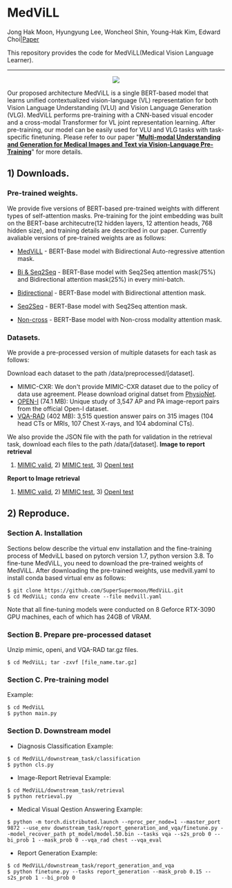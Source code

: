 # MedViLL

Jong Hak Moon, Hyungyung Lee, Woncheol Shin, Young-Hak Kim, Edward Choi|[Paper](https://ieeexplore.ieee.org/abstract/document/9894658)


This repository provides the code for MedViLL(Medical Vision Language Learner).

---
<p align="center"><img src="https://user-images.githubusercontent.com/47732974/149651882-bb691bc8-8343-4699-a45f-1952bd558490.png")</p>
 
Our proposed architecture MedViLL is a single BERT-based model that learns unified contextualized vision-language (VL) representation for both Vision Language Understanding (VLU) and Vision Language Generation (VLG). MedViLL performs pre-training with a CNN-based visual encoder and a cross-modal Transformer for VL joint representation learning. After pre-training, our model can be easily used for VLU and VLG tasks with task-specific finetuning. Please refer to our paper "[**Multi-modal Understanding and Generation for Medical Images and Text via Vision-Language Pre-Training**](https://arxiv.org/abs/2105.11333)" for more details.

 
## 1) Downloads.
### Pre-trained weights.
We provide five versions of BERT-based pre-trained weights with different types of self-attention masks. Pre-training for the joint embedding was built on the BERT-base architecutre(12 hidden layers, 12 attention heads, 768 hidden size), and training details are described in our paper. Currently avaliable versions of pre-trained weights are as follows:
 
- [MedViLL](https://drive.google.com/file/d/1shOQrOWbkIeUUsQN48fEP6wj0e266jOb/view?usp=sharing) - BERT-Base model with Bidirectional Auto-regressive attention mask.

- [Bi & Seq2Seq](https://drive.google.com/file/d/1hn8DLgPkblIew_UEP3TwoLwKZw03Pkmk/view?usp=sharing) - BERT-Base model with Seq2Seq attention mask(75%) and Bidirectional attention mask(25%) in every mini-batch.

- [Bidirectional](https://drive.google.com/file/d/1GSb-CjUnfuTTDrb0tPEwHGo1Qg1JHvdf/view?usp=sharing) - BERT-Base model with Bidirectional attention mask.

- [Seq2Seq](https://drive.google.com/file/d/1O76qXkRkP-yS5iChwpH-8Z5EWDLbkWuu/view?usp=sharing) - BERT-Base model with Seq2Seq attention mask.

- [Non-cross](https://drive.google.com/file/d/1ZEu0NioO6ThJC_pWRYByyJ4-XwMnGvJA/view?usp=sharing) - BERT-Base model with Non-cross modality attention mask.


### Datasets.
We provide a pre-processed version of multiple datasets for each task as follows:

 Download each dataset to the path /data/preprocessed/[dataset].
- MIMIC-CXR: We don't provide MIMIC-CXR dataset due to the policy of data use agreement. Please download original datset from [PhysioNet](https://physionet.org/content/mimic-cxr-jpg/2.0.0/).
- [OPEN-I](https://drive.google.com/file/d/1aAKW2UcR7KhX9rckYtNfTfzNYulgrzle/view?usp=sharing) (74.1 MB): Unique study of 3,547 AP and PA image-report pairs from the official Open-I dataset.
- [VQA-RAD](https://drive.google.com/file/d/1zlNM7kQACaorfQD8n_Qtc5wkV_lh_60V/view?usp=sharing) (402 MB): 3,515 question answer pairs on 315 images (104 head CTs or MRIs, 107 Chest X-rays, and 104 abdominal CTs).
 
We also provide the JSON file with the path for validation in the retrieval task, download each files to the path /data/[dataset].
**Image to report retrieval**
1) [MIMIC valid](https://drive.google.com/file/d/1r9NMdZEDDjIi5L3EijTzKU13bluPEIIu/view?usp=sharing), 2) [MIMIC test](https://drive.google.com/file/d/1N4zaZrAYg6gjFR2yoEUFcwycjLNXc9FL/view?usp=sharing), 3) [OpenI test](https://drive.google.com/file/d/1GtKIlF9HSGzgA_yaVmoUsIs-ccOzonIz/view?usp=sharing)

**Report to Image retrieval**
1) [MIMIC valid](https://drive.google.com/file/d/1HBbq5Juxf_uh4Yk7SJTWoUH7yeyQfXGk/view?usp=sharing), 2) [MIMIC test](https://drive.google.com/file/d/11UQOId3-ErT-hkKSOKYQYUT7WrCYCywf/view?usp=sharing), 3) [OpenI test](https://drive.google.com/file/d/1CJkkDu4djlkeUTgZX7w3h1GC-IkPlgxh/view?usp=sharing)
 
 
## 2) Reproduce.
### Section A. Installation
Sections below describe the virtual env installation and the fine-training process of MedviLL based on pytorch version 1.7, python version 3.8. 
To fine-tune MedViLL, you need to download the pre-trained weights of MedViLL. After downloading the pre-trained weights, use medvill.yaml to install conda based virtual env as follows:

```
$ git clone https://github.com/SuperSupermoon/MedViLL.git
$ cd MedViLL; conda env create --file medvill.yaml
```

Note that all fine-tuning models were conducted on 8 Geforce RTX-3090 GPU machines, each of which has 24GB of VRAM. 

### Section B. Prepare pre-processed dataset

Unzip mimic, openi, and VQA-RAD tar.gz files. 

```
$ cd MedViLL; tar -zxvf [file_name.tar.gz]
```

### Section C. Pre-training model
Example:
```
$ cd MedViLL
$ python main.py
```


### Section D. Downstream model
- Diagnosis Classification
Example:
```
$ cd MedViLL/downstream_task/classification
$ python cls.py
```

- Image-Report Retrieval
Example:
```
$ cd MedViLL/downstream_task/retrieval
$ python retrieval.py
```

- Medical Visual Qestion Answering
Example:
```
$ python -m torch.distributed.launch --nproc_per_node=1 --master_port 9872 --use_env downstream_task/report_generation_and_vqa/finetune.py --model_recover_path pt_model/model.50.bin --tasks vqa --s2s_prob 0 --bi_prob 1 --mask_prob 0 --vqa_rad chest --vqa_eval
```

- Report Generation
Example:
```
$ cd MedViLL/downstream_task/report_generation_and_vqa
$ python finetune.py --tasks report_generation --mask_prob 0.15 --s2s_prob 1 --bi_prob 0
```
